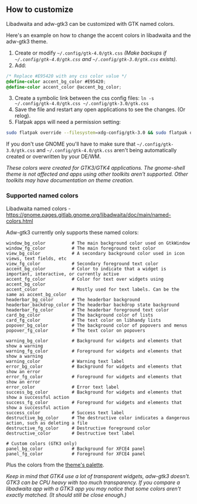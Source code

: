 ## How to customize

Libadwaita and adw-gtk3 can be customized with GTK named colors.

Here's an example on how to change the accent colors in libadwaita and the adw-gtk3 theme.

1. Create or modify `~/.config/gtk-4.0/gtk.css` *(Make backups if `~/.config/gtk-4.0/gtk.css` and `~/.config/gtk-3.0/gtk.css` exists).*
2. Add:
```css
/* Replace #E95420 with any css color value */
@define-color accent_bg_color #E95420;
@define-color accent_color @accent_bg_color;
```
3. Create a symbolic link between the css config files: `ln -s ~/.config/gtk-4.0/gtk.css ~/.config/gtk-3.0/gtk.css`
4. Save the file and restart any open applications to see the changes. (Or relog).
5. Flatpak apps will need a permission setting:
```bash
sudo flatpak override --filesystem=xdg-config/gtk-3.0 && sudo flatpak override --filesystem=xdg-config/gtk-4.0
```

If you don't use GNOME you'll have to make sure that `~/.config/gtk-3.0/gtk.css` and `~/.config/gtk-4.0/gtk.css` aren't being automatically created or overwritten by your DE/WM.

*These colors were created for GTK3/GTK4 applications. The gnome-shell theme is not affected and apps using other toolkits aren't supported. Other toolkits may have documentation on theme creation.*

### Supported named colors

Libadwaita named colors - https://gnome.pages.gitlab.gnome.org/libadwaita/doc/main/named-colors.html

Adw-gtk3 currently only supports these named colors:

```
window_bg_color          # The main background color used on GtkWindow
window_fg_color          # The main foreground text color
view_bg_color            # A secondary background color used in icon views, text fields, etc
view_fg_color            # Secondary foreground text color
accent_bg_color          # Color to indicate that a widget is important, interactive, or currently active
accent_fg_color          # Color for text over widgets using accent_bg_color
accent_color             # Mostly used for text labels. Can be the same as accent_bg_color
headerbar_bg_color       # The headerbar background
headerbar_backdrop_color # The headerbar backdrop state background
headerbar_fg_color       # The headerbar foreground text color
card_bg_color            # The background color of lists
card_fg_color            # The text color on libhandy lists
popover_bg_color         # The background color of popovers and menus
popover_fg_color         # The text color on popovers

warning_bg_color         # Background for widgets and elements that show a warning
warning_fg_color         # Foreground for widgets and elements that show a warning
warning_color            # Warning text label
error_bg_color           # Background for widgets and elements that show an error
error_fg_color           # Foreground for widgets and elements that show an error
error_color              # Error text label
success_bg_color         # Background for widgets and elements that show a successful action
success_fg_color         # Foreground for widgets and elements that show a successful action
success_color            # Success text label
destructive_bg_color     # The destructive color indicates a dangerous action, such as deleting a file
destructive_fg_color     # Destructive foreground color
destructive_color        # Destructive text label

# Custom colors (GTK3 only)
panel_bg_color           # Background for XFCE4 panel
panel_fg_color           # Foreground for XFCE4 panel
```

Plus the colors from the [theme's palette](https://github.com/lassekongo83/adw-gtk3/blob/main/gtk/src/adw-gtk3/gtk-3.0/_palette.scss).

*Keep in mind that GTK4 use a lot of transparent widgets, adw-gtk3 doesn't. GTK3 can be CPU heavy with too much transparency. If you compare a libadwaita app with a GTK3 app you may notice that some colors aren't exactly matched. (It should still be close enough.)*
